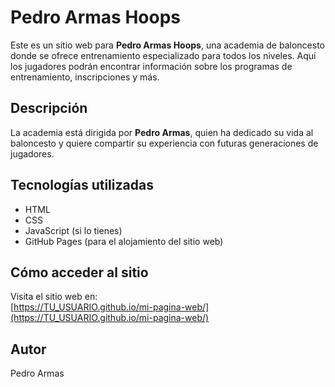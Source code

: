 # Pedro Armas Hoops

Este es un sitio web para **Pedro Armas Hoops**, una academia de baloncesto donde se ofrece entrenamiento especializado para todos los niveles. Aquí los jugadores podrán encontrar información sobre los programas de entrenamiento, inscripciones y más.

## Descripción

La academia está dirigida por **Pedro Armas**, quien ha dedicado su vida al baloncesto y quiere compartir su experiencia con futuras generaciones de jugadores.

## Tecnologías utilizadas

- HTML
- CSS
- JavaScript (si lo tienes)
- GitHub Pages (para el alojamiento del sitio web)

## Cómo acceder al sitio

Visita el sitio web en:  
[https://TU_USUARIO.github.io/mi-pagina-web/](https://TU_USUARIO.github.io/mi-pagina-web/)

## Autor

Pedro Armas
